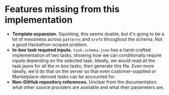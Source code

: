 # Features missing from this implementation

- **Template expansion.** Squinting, this seems doable, but it's going to be a lot of messiness across `patterns` and `$ref`s throughout the schema. Not a good Hackathon-scoped problem.
- **In-box task required inputs.** `task-schema.json` has a hand-crafted implementation of two tasks, showing how we can conditionally require inputs depending on the selected task. Ideally, we would read all the task.jsons for all the in-box tasks, then generate this file. Even more ideally, we'd do that on the server so that even customer-supplied or Marketplace-derived tasks can be accounted for.
- **Non-GitHub repository references.** Unclear from the documentation what other source providers are available and what their parameters are.
